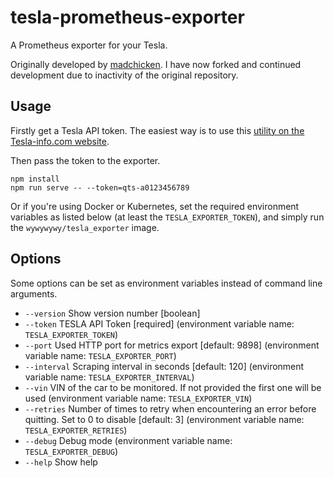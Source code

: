 # tesla-prometheus-exporter

A Prometheus exporter for your Tesla.

Originally developed by [madchicken](https://github.com/madchicken/tesla-prometheus-exporter). I have now forked and continued development due to inactivity of the original repository.

## Usage

Firstly get a Tesla API token. The easiest way is to use this [utility on the Tesla-info.com website](https://tesla-info.com/tesla-token.php).

Then pass the token to the exporter.

    npm install
    npm run serve -- --token=qts-a0123456789

Or if you're using Docker or Kubernetes, set the required environment variables as listed below (at least the `TESLA_EXPORTER_TOKEN`), and simply run the `wywywywy/tesla_exporter` image.

## Options

Some options can be set as environment variables instead of command line arguments.

- `--version` Show version number [boolean]
- `--token` TESLA API Token [required] (environment variable name: `TESLA_EXPORTER_TOKEN`)
- `--port` Used HTTP port for metrics export [default: 9898] (environment variable name: `TESLA_EXPORTER_PORT`)
- `--interval` Scraping interval in seconds [default: 120] (environment variable name: `TESLA_EXPORTER_INTERVAL`)
- `--vin` VIN of the car to be monitored. If not provided the first one will be used (environment variable name: `TESLA_EXPORTER_VIN`)
- `--retries` Number of times to retry when encountering an error before quitting. Set to 0 to disable [default: 3] (environment variable name: `TESLA_EXPORTER_RETRIES`)
- `--debug` Debug mode (environment variable name: `TESLA_EXPORTER_DEBUG`)
- `--help` Show help
